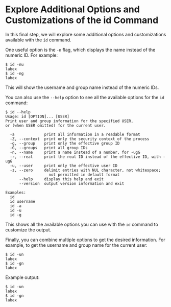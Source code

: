 # Explore Additional Options and Customizations of the id Command

In this final step, we will explore some additional options and customizations available with the `id` command.

One useful option is the `-n` flag, which displays the name instead of the numeric ID. For example:

```
$ id -nu
labex
$ id -ng
labex
```

This will show the username and group name instead of the numeric IDs.

You can also use the `--help` option to see all the available options for the `id` command:

```
$ id --help
Usage: id [OPTION]... [USER]
Print user and group information for the specified USER,
or (when USER omitted) for the current user.

  -a             print all information in a readable format
  -Z, --context  print only the security context of the process
  -g, --group    print only the effective group ID
  -G, --groups   print all group IDs
  -n, --name     print a name instead of a number, for -ugG
  -r, --real     print the real ID instead of the effective ID, with -ugG
  -u, --user     print only the effective user ID
  -z, --zero     delimit entries with NUL character, not whitespace;
                   not permitted in default format
      --help     display this help and exit
      --version  output version information and exit

Examples:
  id
  id username
  id -a
  id -u
  id -g
```

This shows all the available options you can use with the `id` command to customize the output.

Finally, you can combine multiple options to get the desired information. For example, to get the username and group name for the current user:

```
$ id -un
labex
$ id -gn
labex
```

Example output:

```
$ id -un
labex
$ id -gn
labex
```
